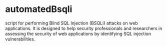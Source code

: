 # automatedBsqli
script for performing Blind SQL Injection (BSQLi) attacks on web applications. It is designed to help security professionals and researchers in assessing the security of web applications by identifying SQL injection vulnerabilities.
